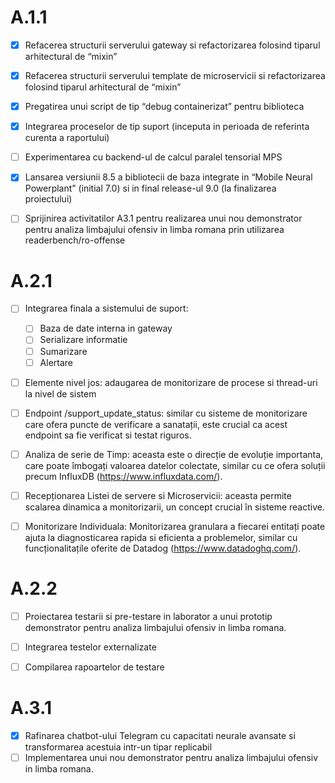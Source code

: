 # A.1.1

- [x] Refacerea structurii serverului gateway si refactorizarea folosind tiparul arhitectural de  “mixin”
- [x] Refacerea structurii serverului template de microservicii si refactorizarea folosind tiparul arhitectural de “mixin”
- [x] Pregatirea unui script de tip “debug containerizat”  pentru biblioteca
- [x] Integrarea proceselor de tip suport (inceputa in perioada de referinta curenta a raportului)
- [ ] Experimentarea cu backend-ul de calcul paralel tensorial MPS
- [x] Lansarea versiunii 8.5 a bibliotecii de baza integrate in “Mobile Neural Powerplant” (initial 7.0) si in final release-ul 9.0 (la finalizarea proiectului)
- [ ] Sprijinirea activitatilor A3.1 pentru realizarea unui nou demonstrator pentru analiza limbajului ofensiv in limba romana prin utilizarea readerbench/ro-offense


# A.2.1

- [ ] Integrarea finala a sistemului de suport:
  - [ ] Baza de date interna in gateway
  - [ ] Serializare informatie
  - [ ] Sumarizare 
  - [ ] Alertare
- [ ] Elemente nivel jos: adaugarea de monitorizare de procese si thread-uri la nivel de sistem
- [ ] Endpoint /support_update_status: similar cu sisteme de monitorizare care ofera puncte de verificare a sanatații, este crucial ca acest endpoint sa fie verificat si testat riguros.
- [ ] Analiza de serie de Timp: aceasta este o direcție de evoluție importanta, care poate îmbogați valoarea datelor colectate, similar cu ce ofera soluții precum InfluxDB (https://www.influxdata.com/).
- [ ] Recepționarea Listei de servere si Microservicii: aceasta permite scalarea dinamica a monitorizarii, un concept crucial în sisteme reactive.
- [ ] Monitorizare Individuala: Monitorizarea granulara a fiecarei entitați poate ajuta la diagnosticarea rapida si eficienta a problemelor, similar cu funcționalitațile oferite de Datadog (https://www.datadoghq.com/).


# A.2.2

- [ ] Proiectarea testarii si pre-testare in laborator a unui prototip demonstrator pentru analiza limbajului ofensiv in limba romana.
- [ ] Integrarea testelor externalizate
- [ ] Compilarea rapoartelor de testare


# A.3.1

- [x] Rafinarea chatbot-ului Telegram cu capacitati neurale avansate si transformarea acestuia intr-un tipar replicabil 
- [ ] Implementarea unui nou demonstrator pentru analiza limbajului ofensiv in limba romana. 